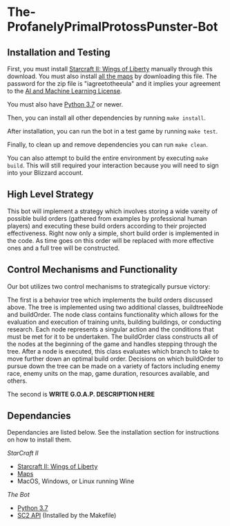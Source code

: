 # The-ProfanelyPrimalProtossPunster-Bot

## Installation and Testing

First, you must install [Starcraft II: Wings of Liberty](https://www.battle.net/download/getInstallerForGame?gameProgram=STARCRAFT_2) manually through this download.  You must also install [all the maps](http://blzdistsc2-a.akamaihd.net/MapPacks/Ladder2019Season3.zip) by downloading this file.  The password for
the zip file is "iagreetotheeula" and it implies your agreement to the [AI and Machine Learning License](http://blzdistsc2-a.akamaihd.net/AI_AND_MACHINE_LEARNING_LICENSE.html).

You must also have [Python 3.7](https://www.python.org/downloads/release/python-381/) or newer.

Then, you can install all other dependencies by running `make install`.

After installation, you can run the bot in a test game by running `make test`.

Finally, to clean up and remove dependencies you can run `make clean`.

You can also attempt to build the entire environment by executing `make build`.  This will still required your interaction because you will need to sign into your Blizzard account.

## High Level Strategy

This bot will implement a strategy which involves storing a wide vareity of possible build orders (gathered from examples by professional human players) and executing these build orders according to their projected effectiveness.  Right now only a simple, short build order is implemented in the code.  As time goes on this order will be replaced with more effective ones and a full tree will be constructed.

## Control Mechanisms and Functionality

Our bot utilizes two control mechanisms to strategically pursue victory:

The first is a behavior tree which implements the build orders discussed above.  The tree is implemented using two additional classes, buildtreeNode and buildOrder.  The node class contains functionality which allows for the evaluation and execution of training units, building buildings, or conducting research.  Each node represents a singular action and the conditions that must be met for it to be undertaken.  The buildOrder class constructs all of the nodes at the beginning of the game and handles stepping through the tree.  After a node is executed, this class evaluates which branch to take to move further down an optimal build order.  Decisions on which buildOrder to pursue down the tree can be made on a variety of factors including enemy race, enemy units on the map, game duration, resources available, and others.

The second is **WRITE G.O.A.P. DESCRIPTION HERE**

## Dependancies

Dependancies are listed below.  See the installation section for instructions on how to install them.

*StarCraft II*
- [Starcraft II: Wings of Liberty](https://www.battle.net/download/getInstallerForGame?gameProgram=STARCRAFT_2)
- [Maps](http://blzdistsc2-a.akamaihd.net/MapPacks/Ladder2019Season3.zip)
-  MacOS, Windows, or Linux running Wine

*The Bot*
- [Python 3.7](https://www.python.org/downloads/release/python-381/)
- [SC2 API](https://github.com/BurnySc2/python-sc2) (Installed by the Makefile)